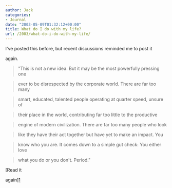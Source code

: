 ```yaml
---
author: Jack
categories:
- Journal
date: "2003-05-09T01:32:12+00:00"
title: What do I do with my life?
url: /2003/what-do-i-do-with-my-life/
---
```


I've posted this before, but recent discussions reminded me to post it
  

  
again.



> "This is not a new idea. But it may be the most powerfully pressing one
  
> 
  
> ever to be disrespected by the corporate world. There are far too many
  
> 
  
> smart, educated, talented people operating at quarter speed, unsure of
  
> 
  
> their place in the world, contributing far too little to the productive
  
> 
  
> engine of modern civilization. There are far too many people who look
  
> 
  
> like they have their act together but have yet to make an impact. You
  
> 
  
> know who you are. It comes down to a simple gut check: You either love
  
> 
  
> what you do or you don't. Period."

  
> 

[Read it
  

  
again][1]

 [1]: http://www.fastcompany.com/online/66/mylife.html